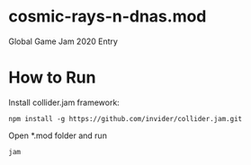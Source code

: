 # cosmic-rays-n-dnas.mod
Global Game Jam 2020 Entry

# How to Run

Install collider.jam framework:

```
npm install -g https://github.com/invider/collider.jam.git
```

Open *.mod folder and run

```
jam
```

